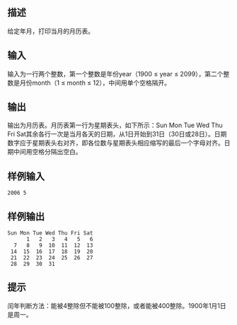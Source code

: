 ## 描述


给定年月，打印当月的月历表。

## 输入


输入为一行两个整数，第一个整数是年份year（1900 ≤ year ≤ 2099），第二个整数是月份month（1 ≤ month ≤ 12），中间用单个空格隔开。

## 输出


输出为月历表。月历表第一行为星期表头，如下所示：Sun Mon Tue Wed Thu Fri Sat其余各行一次是当月各天的日期，从1日开始到31日（30日或28日）。日期数字应于星期表头右对齐，即各位数与星期表头相应缩写的最后一个字母对齐。日期中间用空格分隔出空白。

## 样例输入


```
2006 5
```


## 样例输出


```
Sun Mon Tue Wed Thu Fri Sat
      1   2   3   4   5   6
  7   8   9  10  11  12  13
 14  15  16  17  18  19  20
 21  22  23  24  25  26  27
 28  29  30  31
```


## 提示


闰年判断方法：能被4整除但不能被100整除，或者能被400整除。1900年1月1日是周一。

